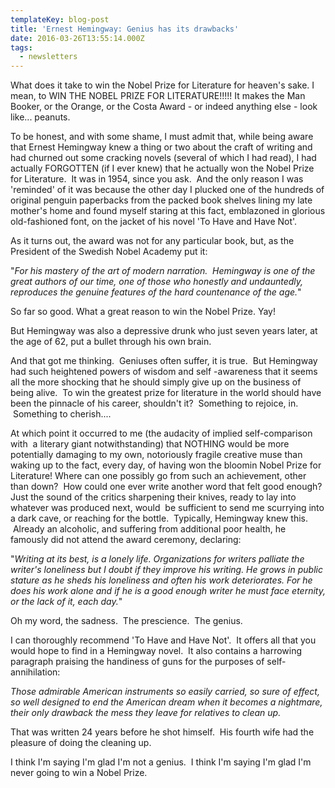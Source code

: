 ```yaml
---
templateKey: blog-post
title: 'Ernest Hemingway: Genius has its drawbacks'
date: 2016-03-26T13:55:14.000Z
tags:
  - newsletters
---
```


What does it take to win the Nobel Prize for Literature for heaven's sake. I mean, to WIN THE NOBEL PRIZE FOR LITERATURE!!!!! It makes the Man Booker, or the Orange, or the Costa Award - or indeed anything else - look like... peanuts.

To be honest, and with some shame, I must admit that, while being aware that Ernest Hemingway knew a thing or two about the craft of writing and had churned out some cracking novels (several of which I had read), I had actually FORGOTTEN (if I ever knew) that he actually won the Nobel Prize for Literature.  It was in 1954, since you ask.  And the only reason I was 'reminded' of it was because the other day I plucked one of the hundreds of original penguin paperbacks from the packed book shelves lining my late mother's home and found myself staring at this fact, emblazoned in glorious old-fashioned font, on the jacket of his novel 'To Have and Have Not'.

As it turns out, the award was not for any particular book, but, as the President of the Swedish Nobel Academy put it:

"_For his mastery of the art of modern narration.  Hemingway is one of the great authors of our time, one of those who honestly and undauntedly, reproduces the genuine features of the hard countenance of the age._"

So far so good. What a great reason to win the Nobel Prize. Yay!

But Hemingway was also a depressive drunk who just seven years later, at the age of 62, put a bullet through his own brain.

And that got me thinking.  Geniuses often suffer, it is true.  But Hemingway had such heightened powers of wisdom and self -awareness that it seems all the more shocking that he should simply give up on the business of being alive.  To win the greatest prize for literature in the world should have been the pinnacle of his career, shouldn't it?  Something to rejoice, in.  Something to cherish....

At which point it occurred to me (the audacity of implied self-comparison with  a literary giant notwithstanding) that NOTHING would be more potentially damaging to my own, notoriously fragile creative muse than waking up to the fact, every day, of having won the bloomin Nobel Prize for Literature! Where can one possibly go from such an achievement, other than down?  How could one ever write another word that felt good enough? Just the sound of the critics sharpening their knives, ready to lay into whatever was produced next, would  be sufficient to send me scurrying into a dark cave, or reaching for the bottle.  Typically, Hemingway knew this.  Already an alcoholic, and suffering from additional poor health, he famously did not attend the award ceremony, declaring:

"_Writing at its best, is a lonely life. Organizations for writers palliate the writer's loneliness but I doubt if they improve his writing. He grows in public stature as he sheds his loneliness and often his work deteriorates. For he does his work alone and if he is a good enough writer he must face eternity, or the lack of it, each day._"

Oh my word, the sadness.  The prescience.  The genius.

I can thoroughly recommend 'To Have and Have Not'.  It offers all that you would hope to find in a Hemingway novel.  It also contains a harrowing paragraph praising the handiness of guns for the purposes of self-annihilation:

_Those admirable American instruments so easily carried, so sure of effect, so well designed to end the American dream when it becomes a nightmare, their only drawback the mess they leave for relatives to clean up._

That was written 24 years before he shot himself.  His fourth wife had the pleasure of doing the cleaning up.

I think I'm saying I'm glad I'm not a genius.  I think I'm saying I'm glad I'm never going to win a Nobel Prize.

